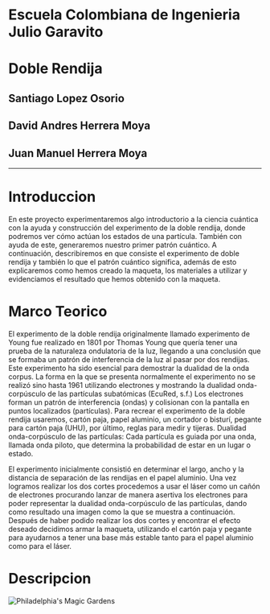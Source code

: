 # Escuela Colombiana de Ingenieria Julio Garavito
# Doble Rendija
## Santiago Lopez Osorio
## David Andres Herrera Moya
## Juan Manuel Herrera Moya
 *******************************************************
 
 # Introduccion
En este proyecto experimentaremos algo introductorio a la ciencia cuántica con la ayuda y construcción del experimento de la doble rendija, donde podremos ver cómo actúan los estados de una partícula. También con ayuda de este, generaremos nuestro primer patrón cuántico. A continuación, describiremos en que consiste el experimento de doble rendija y también lo que el patrón cuántico significa, además de esto explicaremos como hemos creado la maqueta, los materiales a utilizar y evidenciamos el resultado que hemos obtenido con la maqueta.

# Marco Teorico
El experimento de la doble rendija originalmente llamado experimento de Young fue realizado en 1801 por Thomas Young que quería tener una prueba de la naturaleza ondulatoria de la luz, llegando a una conclusión que se formaba un patrón de interferencia de la luz al pasar por dos rendijas. Este experimento ha sido esencial para demostrar la dualidad de la onda corpus.
 La forma en la que se presenta normalmente el experimento no se realizó sino hasta 1961 utilizando electrones y mostrando la dualidad onda-corpúsculo de las partículas subatómicas (EcuRed, s.f.)
Los electrones forman un patrón de interferencia (ondas) y colisionan con la pantalla en puntos localizados (partículas).
Para recrear el experimento de la doble rendija usaremos, cartón paja, papel aluminio, un cortador o bisturí, pegante para cartón paja (UHU), por último, reglas para medir y tijeras.
Dualidad onda-corpúsculo de las partículas:
Cada partícula es guiada por una onda, llamada onda piloto, que determina la probabilidad de estar en un lugar o estado.

El experimento inicialmente consistió en determinar el largo, ancho y la distancia de separación de las rendijas en el papel aluminio. Una vez logramos realizar los dos cortes procedemos a usar el láser como un cañón de electrones procurando lanzar de manera asertiva los electrones para poder representar la dualidad onda-corpúsculo de las partículas, dando como resultado una imagen como la que se muestra a continuación. Después de haber podido realizar los dos cortes y encontrar el efecto deseado decidimos armar la maqueta, utilizando el cartón paja y pegante para ayudarnos a tener una base más estable tanto para el papel aluminio como para el láser. 


# Descripcion

![](/assets/images/philly-magic-gardens.jpg "Philadelphia's Magic Gardens")

